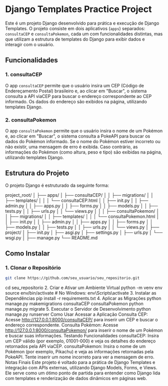 # Django Templates Practice Project

Este é um projeto Django desenvolvido para prática e execução de Django Templates. O projeto consiste em dois aplicativos (`apps`) separados: `consultaCEP` e `consultaPokemon`, cada um com funcionalidades distintas, mas que utilizam a estrutura de templates do Django para exibir dados e interagir com o usuário.

## Funcionalidades

### 1. **consultaCEP**
O app `consultaCEP` permite que o usuário insira um CEP (Código de Endereçamento Postal) brasileiro e, ao clicar em "Buscar", o sistema consulta a API viaCEP para buscar o endereço correspondente ao CEP informado. Os dados do endereço são exibidos na página, utilizando templates Django.

### 2. **consultaPokemon**
O app `consultaPokemon` permite que o usuário insira o nome de um Pokémon e, ao clicar em "Buscar", o sistema consulta a PokeAPI para buscar os dados do Pokémon informado. Se o nome do Pokémon estiver incorreto ou não existir, uma mensagem de erro é exibida. Caso contrário, as informações do Pokémon (como altura, peso e tipo) são exibidas na página, utilizando templates Django.

## Estrutura do Projeto

O projeto Django é estruturado da seguinte forma:

project_root/
│
├── apps/
│ ├── consultaCEP/
│ │ ├── migrations/
│ │ ├── templates/
│ │ │ └── consultaCEP.html
│ │ ├── init.py
│ │ ├── admin.py
│ │ ├── apps.py
│ │ ├── forms.py
│ │ ├── models.py
│ │ ├── tests.py
│ │ ├── urls.py
│ │ └── views.py
│ │
│ ├── consultaPokemon/
│ │ ├── migrations/
│ │ ├── templates/
│ │ │ └── consultaPokemon.html
│ │ ├── init.py
│ │ ├── admin.py
│ │ ├── apps.py
│ │ ├── forms.py
│ │ ├── models.py
│ │ ├── tests.py
│ │ ├── urls.py
│ │ └── views.py
│
├── project/
│ ├── init.py
│ ├── asgi.py
│ ├── settings.py
│ ├── urls.py
│ └── wsgi.py
│
├── manage.py
└── README.md

## Como Instalar

### 1. Clonar o Repositório

```bash
git clone https://github.com/seu_usuario/seu_repositorio.git
````
cd seu_repositorio
2. Criar e Ativar um Ambiente Virtual
python -m venv env
source env/bin/activate   # No Windows: env\Scripts\activate
3. Instalar as Dependências
pip install -r requirements.txt
4. Aplicar as Migrações
python manage.py makemigrations consultaCEP consultaPokemon
python manage.py migrate
5. Executar o Servidor de Desenvolvimento
python manage.py runserver
Como Usar
Acessar a Aplicação
Consulta CEP: Acesse http://127.0.0.1:8000/consultaCEP/ para inserir um CEP e buscar o endereço correspondente.
Consulta Pokémon: Acesse http://127.0.0.1:8000/consultaPokemon/ para inserir o nome de um Pokémon e buscar suas informações.
Testando Funcionalidades
consultaCEP: Insira um CEP válido (por exemplo, 01001-000) e veja os detalhes do endereço retornados pela API viaCEP.
consultaPokemon: Insira o nome de um Pokémon (por exemplo, Pikachu) e veja as informações retornadas pela PokeAPI. Tente inserir um nome incorreto para ver a mensagem de erro.
Notas Finais
Este projeto é voltado para a prática de Django Templates e integração com APIs externas, utilizando Django Models, Forms, e Views. Ele serve como um ótimo ponto de partida para entender como Django lida com templates e renderização de dados dinâmicos em páginas web.
